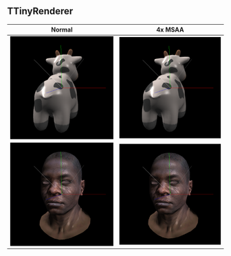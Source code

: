## TTinyRenderer

| Normal | 4x MSAA |
|--------|--------|
| ![Normal](output/Debug/out_spot_normal.png) | ![4xMSAA](output/Debug/out_spot_4xMSAA.png) |
| ![Normal](output/Debug/out_africa_head_normal.png) | ![4xMSAA](output/Debug/out_africa_head_4xMSAA.png) |
